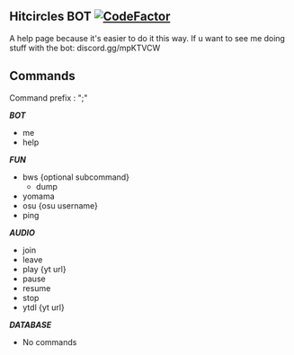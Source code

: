 
## Hitcircles BOT [![CodeFactor](https://www.codefactor.io/repository/github/hitsounds/discord-bot/badge)](https://www.codefactor.io/repository/github/hitsounds/discord-bot)


A help page because it's easier to do it this way. If u want to see me doing stuff with the bot: discord.gg/mpKTVCW


**Commands**
- 
  Command prefix : ";" 

***BOT***

 - me
 - help

***FUN***

 - bws {optional subcommand}
	 - dump
 - yomama
 - osu {osu username}
 - ping

***AUDIO***

 - join
 - leave
 - play {yt url}
 - pause
 - resume
 - stop
 - ytdl {yt url}

***DATABASE***

 - No commands
